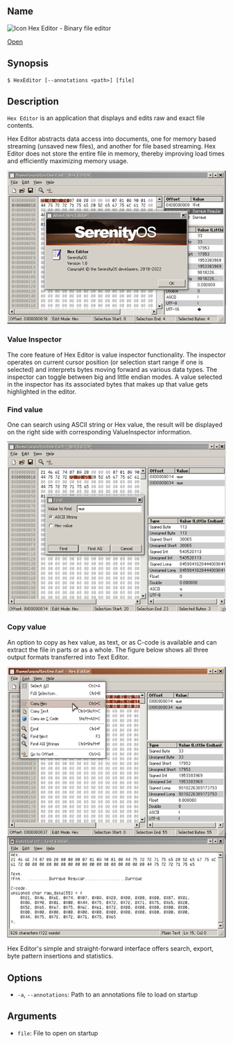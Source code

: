 ## Name

![Icon](/res/icons/16x16/hex.png) Hex Editor - Binary file editor

[Open](launch:///bin/HexEditor)

## Synopsis

```**sh
$ HexEditor [--annotations <path>] [file]
```

## Description

`Hex Editor` is an application that displays and edits raw and exact file contents.

Hex Editor abstracts data access into documents, one for memory based streaming (unsaved new files), and another for file based streaming. Hex Editor does not store the entire file in memory, thereby improving load times and efficiently maximizing memory usage.

![](HexEditor.png)

### Value Inspector

The core feature of Hex Editor is value inspector functionality. The inspector operates on current cursor position (or selection start range if one is selected) and interprets bytes moving forward as various data types. The inspector can toggle between big and little endian modes. A value selected in the inspector has its associated bytes that makes up that value gets highlighted in the editor.

### Find value

One can search using ASCII string or Hex value, the result will be displayed on the right side with corresponding ValueInspector information.

![](HexEditor_Find_Value.png)

### Copy value

An option to copy as hex value, as text, or as C-code is available and can extract the file in parts or as a whole. The figure below shows all three output formats transferred into Text Editor.

![](HexEditor_Copy_Hex_Text_C_Code.png)

Hex Editor's simple and straight-forward interface offers search, export, byte pattern insertions and statistics.

## Options

-   `-a`, `--annotations`: Path to an annotations file to load on startup

## Arguments

-   `file`: File to open on startup
